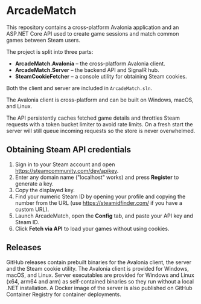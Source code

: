 # ArcadeMatch

This repository contains a cross-platform Avalonia application and an ASP.NET Core API used to create game sessions and match common games between Steam users.

The project is split into three parts:

- **ArcadeMatch.Avalonia** – the cross-platform Avalonia client.
- **ArcadeMatch.Server** – the backend API and SignalR hub.
- **SteamCookieFetcher** – a console utility for obtaining Steam cookies.

Both the client and server are included in `ArcadeMatch.sln`.

The Avalonia client is cross-platform and can be built on Windows, macOS, and Linux.

The API persistently caches fetched game details and throttles Steam requests with a token bucket limiter to avoid rate limits. On a fresh start the server will still queue incoming requests so the store is never overwhelmed.

## Obtaining Steam API credentials
1. Sign in to your Steam account and open <https://steamcommunity.com/dev/apikey>.
2. Enter any domain name ("localhost" works) and press **Register** to generate a key.
3. Copy the displayed key.
4. Find your numeric Steam ID by opening your profile and copying the number from the URL (use <https://steamidfinder.com/> if you have a custom URL).
5. Launch ArcadeMatch, open the **Config** tab, and paste your API key and Steam ID.
6. Click **Fetch via API** to load your games without using cookies.

## Releases
GitHub releases contain prebuilt binaries for the Avalonia client, the server and the
Steam cookie utility. The Avalonia client is provided for Windows, macOS, and Linux.
Server executables are provided for Windows and Linux (x64, arm64 and arm) as 
self‑contained binaries so they run without a local .NET installation. A Docker image 
of the server is also published on GitHub Container Registry for container deployments.
